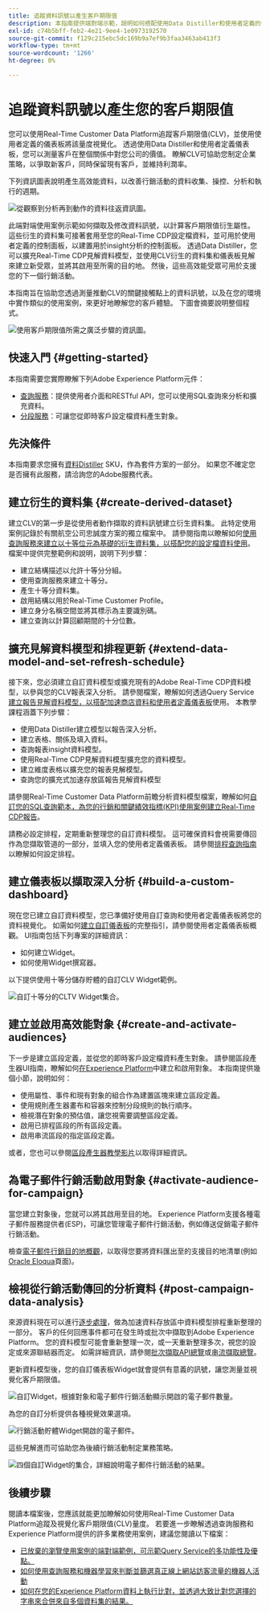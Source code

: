 ```yaml
---
title: 追蹤資料訊號以產生客戶期限值
description: 本指南提供端對端示範，說明如何搭配使用Data Distiller和使用者定義的儀表板與Real-Time Customer Data Platform，以測量及視覺化客戶期限值。
exl-id: c74b5bff-feb2-4e21-9ee4-1e0973192570
source-git-commit: f129c215ebc5dc169b9a7ef9b3faa3463ab413f3
workflow-type: tm+mt
source-wordcount: '1266'
ht-degree: 0%

---
```


# 追蹤資料訊號以產生您的客戶期限值

您可以使用Real-Time Customer Data Platform追蹤客戶期限值(CLV)，並使用使用者定義的儀表板將該量度視覺化。 透過使用Data Distiller和使用者定義儀表板，您可以測量客戶在整個關係中對您公司的價值。 瞭解CLV可協助您制定企業策略，以爭取新客戶，同時保留現有客戶，並維持利潤率。

下列資訊圖表說明產生高效能資料，以改善行銷活動的資料收集、操控、分析和執行的週期。

![從觀察到分析再到動作的資料往返資訊圖。](../images/use-cases/infographic-use-case-cycle.png)

此端對端使用案例示範如何擷取及修改資料訊號，以計算客戶期限值衍生屬性。 這些衍生的資料集可接著套用至您的Real-Time CDP設定檔資料，並可用於使用者定義的控制面板，以建置用於insight分析的控制面板。 透過Data Distiller，您可以擴充Real-Time CDP見解資料模型，並使用CLV衍生的資料集和儀表板見解來建立新受眾，並將其啟用至所需的目的地。 然後，這些高效能受眾可用於支援您的下一個行銷活動。

本指南旨在協助您透過測量推動CLV的關鍵接觸點上的資料訊號，以及在您的環境中實作類似的使用案例，來更好地瞭解您的客戶體驗。 下圖會摘要說明整個程式。

![使用客戶期限值所需之廣泛步驟的資訊圖。](../images/use-cases/implementation-steps.png)

## 快速入門 {#getting-started}

本指南需要您實際瞭解下列Adobe Experience Platform元件：

* [查詢服務](../home.md)：提供使用者介面和RESTful API，您可以使用SQL查詢來分析和擴充資料。
* [分段服務](../../segmentation/home.md)：可讓您從即時客戶設定檔資料產生對象。

## 先決條件

本指南要求您擁有[資料Distiller](../data-distiller/overview.md) SKU，作為套件方案的一部分。 如果您不確定您是否擁有此服務，請洽詢您的Adobe服務代表。

## 建立衍生的資料集 {#create-derived-dataset}

建立CLV的第一步是從使用者動作擷取的資料訊號建立衍生資料集。 此特定使用案例記錄於有關航空公司忠誠度方案的獨立檔案中。 請參閱指南以瞭解如何[使用查詢服務來建立以十等位元為基礎的衍生資料集，以搭配您的設定檔資料使用](./deciles-use-case.md)。 檔案中提供完整範例和說明，說明下列步驟：

* 建立結構描述以允許十等分分組。
* 使用查詢服務來建立十等分。
* 產生十等分資料集。
* 啟用結構以用於Real-Time Customer Profile。
* 建立身分名稱空間並將其標示為主要識別碼。
* 建立查詢以計算回顧期間的十分位數。

## 擴充見解資料模型和排程更新 {#extend-data-model-and-set-refresh-schedule}

接下來，您必須建立自訂資料模型或擴充現有的Adobe Real-Time CDP資料模型，以參與您的CLV報表深入分析。 請參閱檔案，瞭解如何透過Query Service [建立報告見解資料模型，以搭配加速商店資料和使用者定義儀表板](../data-distiller/sql-insights/reporting-insights-data-model.md#build-a-reporting-insights-data-model)使用。 本教學課程涵蓋下列步驟：

* 使用Data Distiller建立模型以報告深入分析。
* 建立表格、關係及填入資料。
* 查詢報表insight資料模型。
* 使用Real-Time CDP見解資料模型擴充您的資料模型。
* 建立維度表格以擴充您的報表見解模型。
* 查詢您的擴充式加速存放區報告見解資料模型

請參閱Real-Time Customer Data Platform前瞻分析資料模型檔案，瞭解如何[自訂您的SQL查詢範本，為您的行銷和關鍵績效指標(KPI)使用案例建立Real-Time CDP報告](../../dashboards/data-models/cdp-insights-data-model-b2c.md)。

請務必設定排程，定期重新整理您的自訂資料模型。 這可確保資料會視需要傳回作為您擷取管道的一部分，並填入您的使用者定義儀表板。 請參閱[排程查詢指南](../ui/query-schedules.md#create-schedule)以瞭解如何設定排程。

## 建立儀表板以擷取深入分析 {#build-a-custom-dashboard}

現在您已建立自訂資料模型，您已準備好使用自訂查詢和使用者定義儀表板將您的資料視覺化。 如需如何[建立自訂儀表板](../../dashboards/standard-dashboards.md)的完整指引，請參閱使用者定義儀表板概觀。 UI指南包括下列專案的詳細資訊：

* 如何建立Widget。
* 如何使用Widget撰寫器。

以下提供使用十等分儲存貯體的自訂CLV Widget範例。

![自訂十等分的CLTV Widget集合。](../images/use-cases/deciles-user-defined-dashboard.png)

## 建立並啟用高效能對象 {#create-and-activate-audiences}

下一步是建立區段定義，並從您的即時客戶設定檔資料產生對象。 請參閱區段產生器UI指南，瞭解如何[在Experience Platform](../../segmentation/ui/segment-builder.md)中建立和啟用對象。 本指南提供幾個小節，說明如何：

* 使用屬性、事件和現有對象的組合作為建置區塊來建立區段定義。
* 使用規則產生器畫布和容器來控制分段規則的執行順序。
* 檢視潛在對象的預估值，讓您視需要調整區段定義。
* 啟用已排程區段的所有區段定義。
* 啟用串流區段的指定區段定義。

或者，您也可以參閱[區段產生器教學影片](https://experienceleague.adobe.com/docs/platform-learn/tutorials/audiences/create-segments.html)以取得詳細資訊。

## 為電子郵件行銷活動啟用對象 {#activate-audience-for-campaign}

當您建立對象後，您就可以將其啟用至目的地。 Experience Platform支援各種電子郵件服務提供者(ESP)，可讓您管理電子郵件行銷活動，例如傳送促銷電子郵件行銷活動。

檢查[電子郵件行銷目的地概觀](../../destinations/catalog/email-marketing/overview.md#connect-destination)，以取得您要將資料匯出至的支援目的地清單(例如[Oracle Eloqua](../../destinations/catalog/email-marketing/oracle-eloqua-api.md)頁面)。

## 檢視從行銷活動傳回的分析資料 {#post-campaign-data-analysis}

來源資料現在可以進行[逐步處理](../key-concepts/incremental-load.md)，做為加速資料存放區中資料模型排程重新整理的一部分。 客戶的任何回應事件都可在發生時或批次中擷取到Adobe Experience Platform。 您的資料模型可能會重新整理一次，或一天重新整理多次，視您的設定或來源聯結器而定。 如需詳細資訊，請參閱[批次擷取API總覽](../../ingestion/batch-ingestion/api-overview.md)或[串流擷取總覽](../../ingestion/streaming-ingestion/overview.md)。

更新資料模型後，您的自訂儀表板Widget就會提供有意義的訊號，讓您測量並視覺化客戶期限值。

![自訂Widget，根據對象和電子郵件行銷活動顯示開啟的電子郵件數量。](../images/use-cases/post-activation-and-email-response-kpis.png)

為您的自訂分析提供各種視覺效果選項。

![行銷活動貯體Widget開啟的電子郵件。](../images/use-cases/email-opened-by-campaign-buckets.png)

這些見解進而可協助您為後續行銷活動制定業務策略。

![四個自訂Widget的集合，詳細說明電子郵件行銷活動的結果。](../images/use-cases/example-widgets.png)

## 後續步驟

閱讀本檔案後，您應該就能更加瞭解如何使用Real-Time Customer Data Platform追蹤及視覺化客戶期限值(CLV)量度。 若要進一步瞭解透過查詢服務和Experience Platform提供的許多業務使用案例，建議您閱讀以下檔案：

* [已放棄的瀏覽使用案例的端對端範例，可示範Query Service的多功能性及優點。](./abandoned-browse.md)
* [如何使用查詢服務和機器學習來判斷並篩選真正線上網站訪客流量的機器人活動](./bot-filtering.md)
* [如何在您的Experience Platform資料上執行比對，並透過大致比對您選擇的字串來合併來自多個資料集的結果。](./fuzzy-match.md)

<!-- "Data signals are actions taken by consumers while online that offer clues about intent that can be acted upon. This includes anything from visiting a website to filling out a change of address or clicking an ad."  -->

<!-- "Customer touchpoints are your brand's points of customer contact, from start to finish." -->
